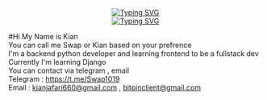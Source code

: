 <div align=Center>
  <a href="https://git.io/typing-svg"><img src="https://readme-typing-svg.herokuapp.com? 
  font=&weight=700&size=30&pause=1000&color=F0F70F&background=FFFFFF00&center=true&vCenter=true&width=435&lines=A+SHARP+Dev+Wants+To+Be" alt="Typing SVG" /></a>
</div>

<div align=Center>
  <a href="https://git.io/typing-svg"><img src="https://readme-typing-svg.herokuapp.com?font=Fira+Code&weight=700&size=30&pause=1000&color=F0F70F&center=true&vCenter=true&width=435&lines=Full-Stack" 
  alt="Typing SVG" /></a>
</div>



#Hi My Name is Kian <br />
You can call me Swap or Kian based on your prefrence <br />
I'm a backend python developer and learning frontend to be a fullstack dev <br />
Currently I'm learning Django <br />
You can contact via telegram , email <br />
Telegram : https://t.me/Swap1019 <br />
Email : kianjafari660@gmail.com , bitpinclient@gmail.com <br />
